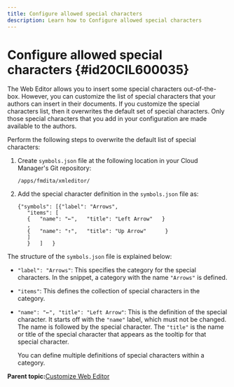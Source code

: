 ```yaml
---
title: Configure allowed special characters
description: Learn how to Configure allowed special characters
---
```


# Configure allowed special characters {#id20CIL600035}

The Web Editor allows you to insert some special characters out-of-the-box. However, you can customize the list of special characters that your authors can insert in their documents. If you customize the special characters list, then it overwrites the default set of special characters. Only those special characters that you add in your configuration are made available to the authors.

Perform the following steps to overwrite the default list of special characters:

1.  Create `symbols.json` file at the following location in your Cloud Manager's Git repository:

    ```
    /apps/fmdita/xmleditor/
    ```

1.  Add the special character definition in the `symbols.json` file as:

    ```
    {"symbols": [{"label": "Arrows",
       "items": [
       {   "name": "←",   "title": "Left Arrow"   } 
       ,   
       {   "name": "↑",   "title": "Up Arrow"      } 
       ]   
       }   ]   }
    ```


The structure of the `symbols.json` file is explained below:

-   `"label": "Arrows"`: This specifies the category for the special characters. In the snippet, a category with the name `"Arrows"` is defined.
-   `"items"`: This defines the collection of special characters in the category.
-   `"name": "←", "title": "Left Arrow"`: This is the definition of the special character. It starts off with the `"name"` label, which must not be changed. The name is followed by the special character. The `"title"` is the name or title of the special character that appears as the tooltip for that special character.

    You can define multiple definitions of special characters within a category.


**Parent topic:**[Customize Web Editor](conf-web-editor.md)

